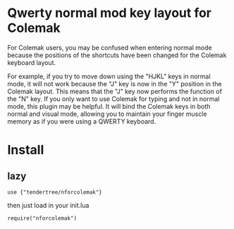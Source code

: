 Qwerty normal mod key layout for Colemak
===========
For Colemak users, you may be confused when entering normal mode because the positions of the shortcuts have been changed for the Colemak keyboard layout. 

For example, if you try to move down using the "HJKL" keys in normal mode, it will not work because the "J" key is now in the "Y" position in the Colemak layout. This means that the "J" key now performs the function of the "N" key. If you only want to use Colemak for typing and not in normal mode, this plugin may be helpful. 
It will bind the Colemak keys in both normal and visual mode, allowing you to maintain your finger muscle memory as if you were using a QWERTY keyboard.

Install
=======
lazy
------
```
use {"tendertree/nforcolemak"}
```
then just load in your init.lua 
```
require("nforcolemak")
```



